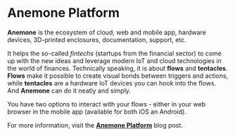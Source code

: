 # Anemone Platform

**Anemone** is the ecosystem of cloud, web and mobile app, hardware devices, 3D-printed enclosures, documentation, support, etc.

It helps the so-called _fintechs_ \(startups from the financial sector\) to come up with the new ideas and leverage modern IoT and cloud technologies in the world of finances. Technically speaking, it is about **flows** and **tentacles**. **Flows** make it possible to create visual bonds between triggers and actions, while **tentacles** are a hardware IoT devices you can hook into the flows. And **Anemone** can do it neatly and simply.

You have two options to interact with your flows - either in your web browser in the mobile app \(available for both iOS an Android\).

For more information, visit the [**Anemone Platform**](https://www.bigclown.com/blog/2018-01-09-anemone-platform/) blog post.

